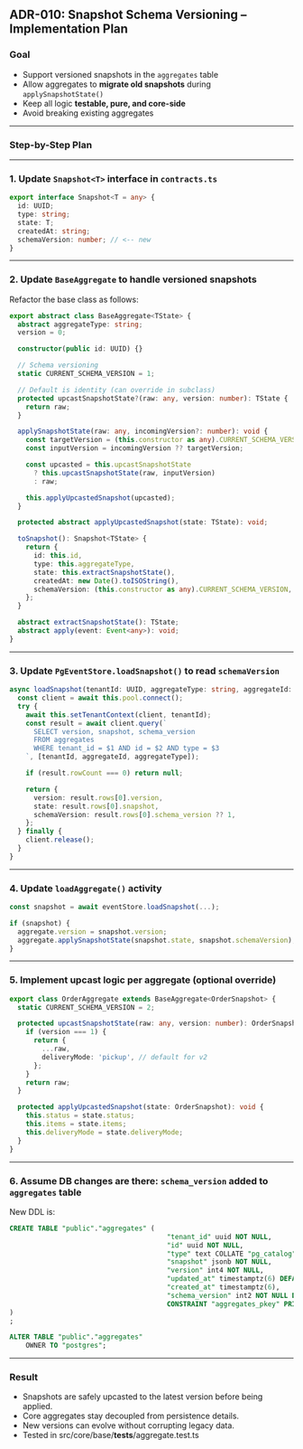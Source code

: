 ## ADR-010: Snapshot Schema Versioning – Implementation Plan

### Goal

* Support versioned snapshots in the `aggregates` table
* Allow aggregates to **migrate old snapshots** during `applySnapshotState()`
* Keep all logic **testable, pure, and core-side**
* Avoid breaking existing aggregates

---

### Step-by-Step Plan

---

### 1. **Update `Snapshot<T>` interface in `contracts.ts`**

```ts
export interface Snapshot<T = any> {
  id: UUID;
  type: string;
  state: T;
  createdAt: string;
  schemaVersion: number; // <-- new
}
```

---

### 2. **Update `BaseAggregate` to handle versioned snapshots**

Refactor the base class as follows:

```ts
export abstract class BaseAggregate<TState> {
  abstract aggregateType: string;
  version = 0;

  constructor(public id: UUID) {}

  // Schema versioning
  static CURRENT_SCHEMA_VERSION = 1;

  // Default is identity (can override in subclass)
  protected upcastSnapshotState?(raw: any, version: number): TState {
    return raw;
  }

  applySnapshotState(raw: any, incomingVersion?: number): void {
    const targetVersion = (this.constructor as any).CURRENT_SCHEMA_VERSION;
    const inputVersion = incomingVersion ?? targetVersion;

    const upcasted = this.upcastSnapshotState
      ? this.upcastSnapshotState(raw, inputVersion)
      : raw;

    this.applyUpcastedSnapshot(upcasted);
  }

  protected abstract applyUpcastedSnapshot(state: TState): void;

  toSnapshot(): Snapshot<TState> {
    return {
      id: this.id,
      type: this.aggregateType,
      state: this.extractSnapshotState(),
      createdAt: new Date().toISOString(),
      schemaVersion: (this.constructor as any).CURRENT_SCHEMA_VERSION,
    };
  }

  abstract extractSnapshotState(): TState;
  abstract apply(event: Event<any>): void;
}
```

---

### 3. **Update `PgEventStore.loadSnapshot()` to read `schemaVersion`**

```ts
async loadSnapshot(tenantId: UUID, aggregateType: string, aggregateId: UUID): Promise<{ version: number, state: any, schemaVersion: number } | null> {
  const client = await this.pool.connect();
  try {
    await this.setTenantContext(client, tenantId);
    const result = await client.query(`
      SELECT version, snapshot, schema_version
      FROM aggregates
      WHERE tenant_id = $1 AND id = $2 AND type = $3
    `, [tenantId, aggregateId, aggregateType]);

    if (result.rowCount === 0) return null;

    return {
      version: result.rows[0].version,
      state: result.rows[0].snapshot,
      schemaVersion: result.rows[0].schema_version ?? 1,
    };
  } finally {
    client.release();
  }
}
```

---

### 4. **Update `loadAggregate()` activity**

```ts
const snapshot = await eventStore.loadSnapshot(...);

if (snapshot) {
  aggregate.version = snapshot.version;
  aggregate.applySnapshotState(snapshot.state, snapshot.schemaVersion);
}
```

---

### 5. **Implement upcast logic per aggregate (optional override)**

```ts
export class OrderAggregate extends BaseAggregate<OrderSnapshot> {
  static CURRENT_SCHEMA_VERSION = 2;

  protected upcastSnapshotState(raw: any, version: number): OrderSnapshot {
    if (version === 1) {
      return {
        ...raw,
        deliveryMode: 'pickup', // default for v2
      };
    }
    return raw;
  }

  protected applyUpcastedSnapshot(state: OrderSnapshot): void {
    this.status = state.status;
    this.items = state.items;
    this.deliveryMode = state.deliveryMode;
  }
}
```

---

### 6. **Assume DB changes are there: `schema_version` added to `aggregates` table**

New DDL is:
```sql
CREATE TABLE "public"."aggregates" (
                                       "tenant_id" uuid NOT NULL,
                                       "id" uuid NOT NULL,
                                       "type" text COLLATE "pg_catalog"."default" NOT NULL,
                                       "snapshot" jsonb NOT NULL,
                                       "version" int4 NOT NULL,
                                       "updated_at" timestamptz(6) DEFAULT now(),
                                       "created_at" timestamptz(6),
                                       "schema_version" int2 NOT NULL DEFAULT 1,
                                       CONSTRAINT "aggregates_pkey" PRIMARY KEY ("tenant_id", "id")
)
;

ALTER TABLE "public"."aggregates"
    OWNER TO "postgres";
```

---

### Result

* Snapshots are safely upcasted to the latest version before being applied.
* Core aggregates stay decoupled from persistence details.
* New versions can evolve without corrupting legacy data.
* Tested in src/core/base/__tests__/aggregate.test.ts